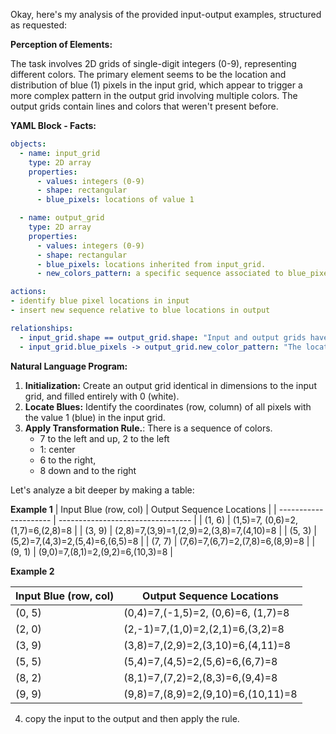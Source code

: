 Okay, here's my analysis of the provided input-output examples, structured as requested:

**Perception of Elements:**

The task involves 2D grids of single-digit integers (0-9), representing different colors. The primary element seems to be the location and distribution of blue (1) pixels in the input grid, which appear to trigger a more complex pattern in the output grid involving multiple colors. The output grids contain lines and colors that weren't present before.

**YAML Block - Facts:**


```yaml
objects:
  - name: input_grid
    type: 2D array
    properties:
      - values: integers (0-9)
      - shape: rectangular
      - blue_pixels: locations of value 1

  - name: output_grid
    type: 2D array
    properties:
      - values: integers (0-9)
      - shape: rectangular
      - blue_pixels: locations inherited from input_grid.
      - new_colors_pattern: a specific sequence associated to blue_pixels

actions:
- identify blue pixel locations in input
- insert new sequence relative to blue locations in output

relationships:
  - input_grid.shape == output_grid.shape: "Input and output grids have the same dimensions."
  - input_grid.blue_pixels -> output_grid.new_color_pattern: "The location of blue pixels in the input grid determines the placement and type of a new color pattern"

```


**Natural Language Program:**

1.  **Initialization:** Create an output grid identical in dimensions to the input grid, and filled entirely with 0 (white).
2.  **Locate Blues:** Identify the coordinates (row, column) of all pixels with the value 1 (blue) in the input grid.
3.  **Apply Transformation Rule.**: There is a sequence of colors.
    - 7 to the left and up, 2 to the left
    - 1: center
    - 6 to the right,
    - 8 down and to the right

Let's analyze a bit deeper by making a table:

**Example 1**
| Input Blue (row, col) | Output Sequence Locations          |
| --------------------- | --------------------------------- |
| (1, 6)                | (1,5)=7, (0,6)=2,(1,7)=6,(2,8)=8       |
| (3, 9)                | (2,8)=7,(3,9)=1,(2,9)=2,(3,8)=7,(4,10)=8    |
| (5, 3)                | (5,2)=7,(4,3)=2,(5,4)=6,(6,5)=8       |
| (7, 7)                | (7,6)=7,(6,7)=2,(7,8)=6,(8,9)=8       |
| (9, 1)                | (9,0)=7,(8,1)=2,(9,2)=6,(10,3)=8       |

**Example 2**

| Input Blue (row, col) | Output Sequence Locations          |
| --------------------- | --------------------------------- |
| (0, 5)                | (0,4)=7,(-1,5)=2, (0,6)=6, (1,7)=8    |
| (2, 0)                | (2,-1)=7,(1,0)=2,(2,1)=6,(3,2)=8       |
| (3, 9)                | (3,8)=7,(2,9)=2,(3,10)=6,(4,11)=8    |
| (5, 5)                | (5,4)=7,(4,5)=2,(5,6)=6,(6,7)=8       |
| (8, 2)                | (8,1)=7,(7,2)=2,(8,3)=6,(9,4)=8    |
| (9, 9)                | (9,8)=7,(8,9)=2,(9,10)=6,(10,11)=8    |

4. copy the input to the output and then apply the rule.

